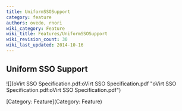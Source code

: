 ```yaml
---
title: UniformSSOSupport
category: feature
authors: ovedo, rnori
wiki_category: Feature
wiki_title: Features/UniformSSOSupport
wiki_revision_count: 30
wiki_last_updated: 2014-10-16
---
```


## Uniform SSO Support

![](oVirt SSO Specification.pdf:oVirt SSO Specification.pdf "oVirt SSO Specification.pdf:oVirt SSO Specification.pdf")

[Category: Feature](Category: Feature)
